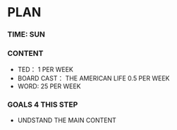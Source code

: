 # PLAN

### TIME: SUN

### CONTENT

- TED： 1 PER WEEK
- BOARD CAST： THE AMERICAN LIFE 0.5 PER WEEK
- WORD: 25 PER WEEK


### GOALS 4 THIS STEP

- UNDSTAND THE MAIN CONTENT 




